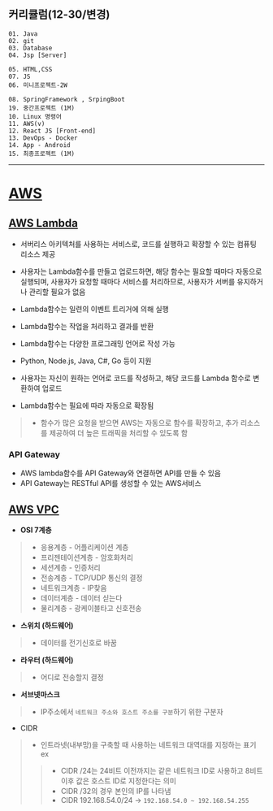 ## 커리큘럼(12-30/변경)
```
01. Java
02. git
03. Database 
04. Jsp [Server]

05. HTML,CSS 
07. JS
06. 미니프로젝트-2W

08. SpringFramework , SrpingBoot 
19. 중간프로젝트 (1M)
10. Linux 명령어
11. AWS(v)
12. React JS [Front-end]
13. DevOps - Docker
14. App - Android
15. 최종프로젝트 (1M)
```
---
# [AWS](https://brave-planarian-384.notion.site/AWS-amazon-web-service-76f727cad9934c90adf2b2649bb5b9e1)
## [AWS Lambda](https://brave-planarian-384.notion.site/AWS-Lambda-f5c25ec9977f402ea2815958ef3267db)
+ 서버리스 아키텍처를 사용하는 서비스로, 코드를 실행하고 확장할 수 있는 컴퓨팅 리소스 제공
+ 사용자는 Lambda함수를 만들고 업로드하면, 해당 함수는 필요할 때마다 자동으로 실행되며, 사용자가 요청할 때마다 서비스를 처리하므로, 사용자가 서버를 유지하거나 관리할 필요가 없음

+ Lambda함수는 일련의 이벤트 트리거에 의해 실행
+ Lambda함수는 작업을 처리하고 결과를 반환
+ Lambda함수는 다양한 프로그래밍 언어로 작성 가능
+ Python, Node.js, Java, C#, Go 등이 지원
+ 사용자는 자신이 원하는 언어로 코드를 작성하고, 해당 코드를 Lambda 함수로 변환하여 업로드
+ Lambda함수는 필요에 따라 자동으로 확장됨
> + 함수가 많은 요청을 받으면 AWS는 자동으로 함수를 확장하고, 추가 리소스를 제공하여 더 높은 트래픽을 처리할 수 있도록 함


### API Gateway
+ AWS lambda함수를 API Gateway와 연결하면 API를 만들 수 있음
+ API Gateway는 RESTful API를 생성할 수 있는 AWS서비스

## [AWS VPC](https://brave-planarian-384.notion.site/AWS-VPC-69ba7ab71fb24bec93e781ba419a1d2f)
+ **OSI 7계층**
> + 응용계층 - 어플리케이션 계층
> + 프리젠테이션계층 - 암호화처리
> + 세션계층 - 인증처리
> + 전송계층 - TCP/UDP 통신의 결정
> + 네트워크계층 - IP찾음
> + 데이터계층 - 데이터 싣는다
> + 물리계층 - 광케이블타고 신호전송

+ **스위치 (하드웨어)**
> + 데이터를 전기신호로 바꿈

+ **라우터 (하드웨어)**
> + 어디로 전송할지 결정

+ **서브넷마스크**
> + IP주소에서 ``네트워크 주소와 호스트 주소를 구분``하기 위한 구분자

+ CIDR
> + 인트라넷(내부망)을 구축할 때 사용하는 네트워크 대역대를 지정하는 표기
> ex
>> + CIDR /24는 24비트 이전까지는 같은 네트워크 ID로 사용하고 8비트 이후 값은 호스트 ID로 지정한다는 의미
>> + CIDR /32의 경우 본인의 IP를 나타냄
>> + CIDR 192.168.54.0/24 -> ``192.168.54.0 ~ 192.168.54.255``